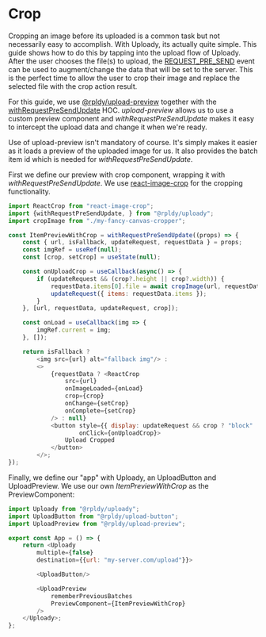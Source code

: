 # Crop

Cropping an image before its uploaded is a common task but not necessarily easy to accomplish.
With Uploady, its actually quite simple. This guide shows how to do this by tapping into the upload flow of Uploady.
After the user chooses the file(s) to upload, the [REQUEST_PRE_SEND](../packages/uploader#uploader_eventsrequest_pre_send) event can be used to augment/change the data that will be set to the server.
This is the perfect time to allow the user to crop their image and replace the selected file with the crop action result.

For this guide, we use [@rpldy/upload-preview](../packages/ui/upload-preview) together with the [withRequestPreSendUpdate](../packages/ui/uploady/README.md#withRequestPreSendUpdate) HOC.
_upload-preview_ allows us to use a custom preview component and _withRequestPreSendUpdate_ makes it easy to intercept the upload data and change it when we're ready.

Use of upload-preview isn't mandatory of course. It's simply makes it easier as it loads a preview of the uploaded image for us.
It also provides the batch item id which is needed for _withRequestPreSendUpdate_.

First we define our preview with crop component, wrapping it with _withRequestPreSendUpdate_.
We use [react-image-crop](https://www.npmjs.com/package/react-image-crop) for the cropping functionality.

```javascript
import ReactCrop from "react-image-crop";
import {withRequestPreSendUpdate, } from "@rpldy/uploady";
import cropImage from "./my-fancy-canvas-cropper";

const ItemPreviewWithCrop = withRequestPreSendUpdate((props) => {
	const { url, isFallback, updateRequest, requestData } = props;
	const imgRef = useRef(null);
	const [crop, setCrop] = useState(null);

	const onUploadCrop = useCallback(async() => {
		if (updateRequest && (crop?.height || crop?.width)) {
			requestData.items[0].file = await cropImage(url, requestData.items[0].file, crop);;
			updateRequest({ items: requestData.items });
		}
	}, [url, requestData, updateRequest, crop]);

	const onLoad = useCallback(img => {
		imgRef.current = img;
	}, []);

	return isFallback ?
		<img src={url} alt="fallback img"/> :
		<>			
            {requestData ? <ReactCrop
                src={url}
                onImageLoaded={onLoad}
                crop={crop}
                onChange={setCrop}
                onComplete={setCrop}
            /> : null}		
			<button style={{ display: updateRequest && crop ? "block" : "none" }}
					onClick={onUploadCrop}>
				Upload Cropped
			</button>
		</>;
});

```

Finally, we define our "app" with Uploady, an UploadButton and UploadPreview.
We use our own _ItemPreviewWithCrop_ as the PreviewComponent:
  
```javascript
import Uploady from "@rpldy/uploady";
import UploadButton from "@rpldy/upload-button";
import UploadPreview from "@rpldy/upload-preview";

export const App = () => {
	return <Uploady
		multiple={false}
		destination={{url: "my-server.com/upload"}}>

		<UploadButton/>

		<UploadPreview
			rememberPreviousBatches
			PreviewComponent={ItemPreviewWithCrop}
		/>
	</Uploady>;
};
```   